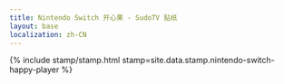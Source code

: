 ```yaml
---
title: Nintendo Switch 开心果 - SudoTV 贴纸
layout: base
localization: zh-CN
---
```


{% include stamp/stamp.html
    stamp=site.data.stamp.nintendo-switch-happy-player
%}
